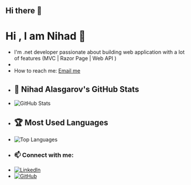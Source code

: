 ## Hi there 👋

# Hi , I am Nihad 👋 


- I'm .net developer passionate about building web application with a lot of features (MVC | Razor Page |  Web API )
-
- How to reach me: [Email me](mailto:nihadelesgerov0@gmail.com)
- ## 🚀 Nihad Alasgarov's GitHub Stats
-   ![GitHub Stats](https://github-readme-stats.vercel.app/api?username=nihadelesgerov&show_icons=true&theme=dark)
- ## 🏆 Most Used Languages
- ![Top Languages](https://github-readme-stats.vercel.app/api/top-langs/?username=nihadelesgerov&layout=compact&theme=dark)
- ### 📫 Connect with me:
- [![LinkedIn](https://img.shields.io/badge/LinkedIn-0077B5?style=for-the-badge&logo=linkedin&logoColor=white)](https://www.linkedin.com/in/nihad-alasgarov-a8586a341/)
- [![GitHub](https://img.shields.io/badge/GitHub-100000?style=for-the-badge&logo=github&logoColor=white)](https://github.com/nihadelesgerov)
